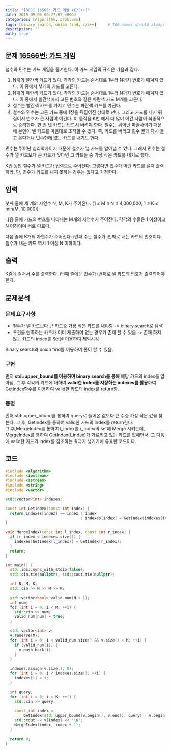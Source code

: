 ```yaml
---
title: "[BOJ] 16566: 카드 게임 (C/C++)"
date: 2025-09-08 09:27:07 +0900
categories: [Algorithm, problems]
tags: [binary search, union find, c/c++]     # TAG names should always be lowercase
description: ""
math: true
---
```

## 문제 [16566번: 카드 게임](https://www.acmicpc.net/problem/16566)
철수와 민수는 카드 게임을 즐겨한다. 이 카드 게임의 규칙은 다음과 같다.

1. N개의 빨간색 카드가 있다. 각각의 카드는 순서대로 1부터 N까지 번호가 매겨져 있다. 이 중에서 M개의 카드를 고른다.
2. N개의 파란색 카드가 있다. 각각의 카드는 순서대로 1부터 N까지 번호가 매겨져 있다. 이 중에서 빨간색에서 고른 번호와 같은 파란색 카드 M개를 고른다.
3. 철수는 빨간색 카드를 가지고 민수는 파란색 카드를 가진다.
4. 철수와 민수는 고른 카드 중에 1장을 뒤집어진 상태로 낸다. 그리고 카드를 다시 뒤집어서 번호가 큰 사람이 이긴다. 이 동작을 K번 해서 더 많이 이긴 사람이 최종적으로 승리한다. 한 번 낸 카드는 반드시 버려야 한다.
철수는 뛰어난 마술사이기 때문에 본인이 낼 카드를 마음대로 조작할 수 있다. 즉, 카드를 버리고 민수 몰래 다시 들고 온다거나 민수한테 없는 카드를 내기도 한다.

민수는 뛰어난 심리학자이기 때문에 철수가 낼 카드를 알아낼 수 있다. 그래서 민수는 철수가 낼 카드보다 큰 카드가 있다면 그 카드들 중 가장 작은 카드를 내기로 했다.

K번 동안 철수가 낼 카드가 입력으로 주어진다. 그렇다면 민수가 어떤 카드를 낼지 출력하라. 단, 민수가 카드를 내지 못하는 경우는 없다고 가정한다.

## 입력
첫째 줄에 세 개의 자연수 N, M, K가 주어진다. (1 ≤ M ≤ N ≤ 4,000,000, 1 ≤ K ≤ min(M, 10,000))

다음 줄에 카드의 번호를 나타내는 M개의 자연수가 주어진다. 각각의 수들은 1 이상이고 N 이하이며 서로 다르다.

다음 줄에 K개의 자연수가 주어진다. i번째 수는 철수가 i번째로 내는 카드의 번호이다. 철수가 내는 카드 역시 1 이상 N 이하이다.

## 출력
K줄에 걸쳐서 수를 출력한다. i번째 줄에는 민수가 i번째로 낼 카드의 번호가 출력되어야 한다.

## 문제분석
### 문제 요구사항
- 철수가 낼 카드보다 큰 카드중 가장 작은 카드를 내야함 -> binary search로 탐색
- 조건을 만족하는 카드가 이미 제출하여 없는 경우가 존재 할 수 있음 -> 존재 하지 않는 카드의 index를 Set을 이용하여 제외시킴

Binary search와 union find를 이용하여 풀이 할 수 있음.
### 구현
먼저 **std::upper_bound를 이용하여 binary search를 통해** 해당 카드의 index를 알아냄, 그 후 각각의 카드에 대하여 **valid한 index를 저장하는 indexes를 활용**하여 GetIndex함수를 이용하여 valid한 카드의 index를 return함.

### 증명
먼저 std::upper_bound를 통하여 query로 들어온 값보다 큰 수중 가장 작은 값을 찾는다. 그 후, GetIndex를 통하여 valid한 카드의 index를 return한다.<br>
그 후,MergeIndex를 통하여 l_index를 r_index의 set에 Merge 시키는데, MergeIndex를 통하여 GetIndex(l_index)가 가르키고 있는 카드를 없애면서, 그 다음에 valid한 카드의 index를 참조하는 효과가 생기기에 유효한 코드이다.

## 코드
```cpp
#include <algorithm>
#include <iostream>
#include <sstream>
#include <string>
#include <vector>

std::vector<int> indexes;

const int GetIndex(const int index) {
  return indexes[index] == index ? index
                                 : indexes[index] = GetIndex(indexes[index]);
}

void MergeIndex(const int l_index, const int r_index) {
  if (r_index < indexes.size()) {
    indexes[GetIndex(l_index)] = GetIndex(r_index);
  }
  return;
}

int main() {
  std::ios::sync_with_stdio(false);
  std::cin.tie(nullptr), std::cout.tie(nullptr);

  int N, M, K;
  std::cin >> N >> M >> K;

  std::vector<bool> valid_num(N + 1);
  int num;
  for (int i = 0; i < M; ++i) {
    std::cin >> num;
    valid_num[num] = true;
  }

  std::vector<int> v;
  v.reserve(M);
  for (int i = 0; i < valid_num.size() && v.size() < M; ++i) {
    if (valid_num[i]) {
      v.push_back(i);
    }
  }

  indexes.assign(v.size(), 0);
  for (int i = 0; i < indexes.size(); ++i) {
    indexes[i] = i;
  }

  int query;
  for (int i = 0; i < K; ++i) {
    std::cin >> query;

    const int index =
        GetIndex(std::upper_bound(v.begin(), v.end(), query) - v.begin());
    std::cout << v[index] << "\n";
    MergeIndex(index, index + 1);
  }

  return 0;
}
```